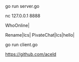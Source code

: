 go run server.go

nc 127.0.0.1 8888

WhoOnline|

Rename|lcs|
PivateChat|lcs|hello|





go run client.go












https://github.com/aceld